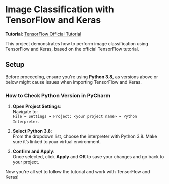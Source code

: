 # **Image Classification with TensorFlow and Keras**

**Tutorial**: [TensorFlow Official Tutorial](https://www.tensorflow.org/tutorials/images/classification)

This project demonstrates how to perform image classification using TensorFlow and Keras, based on the official TensorFlow tutorial.

## **Setup**

Before proceeding, ensure you're using **Python 3.8**, as versions above or below might cause issues when importing TensorFlow and Keras.

### **How to Check Python Version in PyCharm**

1. **Open Project Settings**:  
   Navigate to:  
   `File → Settings → Project: <your project name> → Python Interpreter`.

2. **Select Python 3.8**:  
   From the dropdown list, choose the interpreter with Python 3.8. Make sure it’s linked to your virtual environment.

3. **Confirm and Apply**:  
   Once selected, click **Apply** and **OK** to save your changes and go back to your project.

Now you’re all set to follow the tutorial and work with TensorFlow and Keras!
